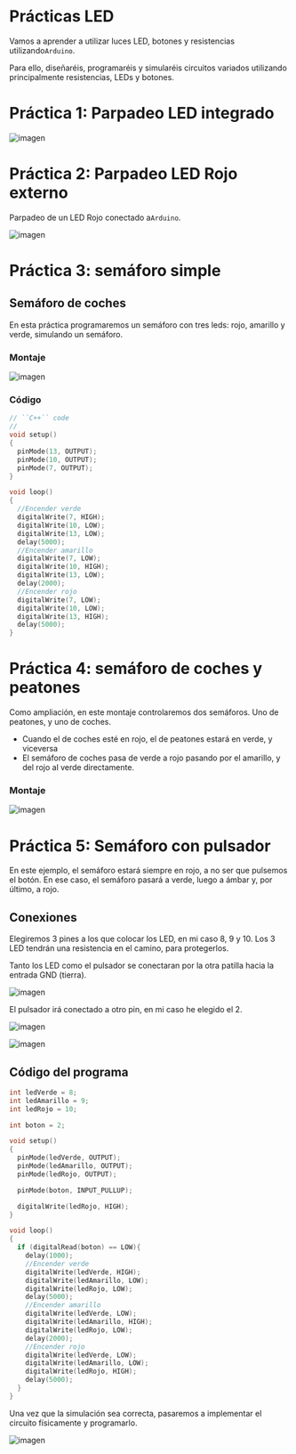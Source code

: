 # Prácticas LED

Vamos a aprender a utilizar luces LED, botones y resistencias utilizando``Arduino``.

Para ello, diseñaréis, programaréis y simularéis circuitos variados utilizando principalmente resistencias, LEDs y botones.

# Práctica 1: Parpadeo LED integrado

![imagen](2022-12-19-13-50-45.png)

# Práctica 2: Parpadeo LED Rojo externo

Parpadeo de un LED Rojo conectado a``Arduino``.

![imagen](2022-12-19-13-51-14.png)

# Práctica 3: semáforo simple

## Semáforo de coches

En esta práctica programaremos un semáforo con tres leds: rojo, amarillo y verde, simulando un semáforo.

### Montaje

![imagen](2022-11-28-10-36-17.png)

### Código

```c
// ``C++`` code
//
void setup()
{
  pinMode(13, OUTPUT);
  pinMode(10, OUTPUT);
  pinMode(7, OUTPUT);
}

void loop()
{
  //Encender verde
  digitalWrite(7, HIGH);
  digitalWrite(10, LOW);
  digitalWrite(13, LOW);
  delay(5000);
  //Encender amarillo
  digitalWrite(7, LOW);
  digitalWrite(10, HIGH);
  digitalWrite(13, LOW);
  delay(2000);
  //Encender rojo
  digitalWrite(7, LOW);
  digitalWrite(10, LOW);
  digitalWrite(13, HIGH);
  delay(5000);
}
```

# Práctica 4: semáforo de coches y peatones

Como ampliación, en este montaje controlaremos dos semáforos. Uno de peatones, y uno de coches.

- Cuando el de coches esté en rojo, el de peatones estará en verde, y viceversa
- El semáforo de coches pasa de verde a rojo pasando por el amarillo, y del rojo al verde directamente.

### Montaje

![imagen](2022-11-28-10-34-17.png)

# Práctica 5: Semáforo con pulsador

En este ejemplo, el semáforo estará siempre en rojo, a no ser que pulsemos el botón. En ese caso, el semáforo pasará a verde, luego a ámbar y, por último, a rojo.

## Conexiones

Elegiremos 3 pines a los que colocar los LED, en mi caso 8, 9 y 10. Los 3 LED tendrán una resistencia en el camino, para protegerlos.

Tanto los LED como el pulsador se conectaran por la otra patilla hacia la entrada GND (tierra).

![imagen](img/2022-12-12-18-22-14.png)

El pulsador irá conectado a otro pin, en mi caso he elegido el 2.

![imagen](img/2022-12-12-18-22-29.png)

![imagen](img/2022-12-12-18-18-34.png)

## Código del programa

```c
int ledVerde = 8;
int ledAmarillo = 9;
int ledRojo = 10;

int boton = 2;

void setup()
{
  pinMode(ledVerde, OUTPUT);
  pinMode(ledAmarillo, OUTPUT);
  pinMode(ledRojo, OUTPUT);

  pinMode(boton, INPUT_PULLUP);

  digitalWrite(ledRojo, HIGH);
}

void loop()
{
  if (digitalRead(boton) == LOW){
    delay(1000);
  	//Encender verde
  	digitalWrite(ledVerde, HIGH);
  	digitalWrite(ledAmarillo, LOW);
  	digitalWrite(ledRojo, LOW);
  	delay(5000);
  	//Encender amarillo
  	digitalWrite(ledVerde, LOW);
  	digitalWrite(ledAmarillo, HIGH);
  	digitalWrite(ledRojo, LOW);
  	delay(2000);
  	//Encender rojo
  	digitalWrite(ledVerde, LOW);
  	digitalWrite(ledAmarillo, LOW);
  	digitalWrite(ledRojo, HIGH);
  	delay(5000);
  }
}
```

Una vez que la simulación sea correcta, pasaremos a implementar el circuito físicamente y programarlo.

![imagen](2022-12-19-13-30-50.png)
